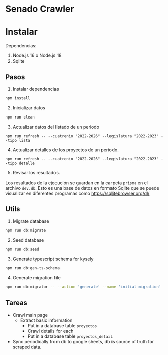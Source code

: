 # Senado Crawler

# Instalar

Dependencias:

1. Node.js 16 o Node.js 18
2. Sqlite

## Pasos

1. Instalar dependencias

```bash
npm install
```

2. Inicializar datos

```bash
npm run clean
```

3. Actualizar datos del listado de un periodo

```
npm run refresh -- --cuatrenio "2022-2026" --legislatura "2022-2023" --tipo lista
```

4. Actualizar detalles de los proyectos de un periodo.

```
npm run refresh -- --cuatrenio "2022-2026" --legislatura "2022-2023" --tipo detalle
```

5. Revisar los resultados.

Los resultados de la ejecución se guardan en la carpeta `prisma` en el archivo `dev.db`. Esto es una base de datos en formato Sqlite que se puede visualizar en diferentes programas como https://sqlitebrowser.org/dl/


## Utils

1. Migrate database

```bash
npm run db:migrate
```

2. Seed database

```bash
npm run db:seed
```

3. Generate typescript schema for kysely

```bash
npm run db:gen-ts-schema
```

4. Generate migration file

```bash
npm run db:migrator -- --action 'generate' --name 'initial migration'
```


## Tareas

- Crawl main page
  - Extract basic information
    - Put in a database table `proyectos`
    - Crawl details for each
    - Put in a database table `proyectos_detail`
- Sync periodically from db to google sheets, db is source of truth for scraped data.
